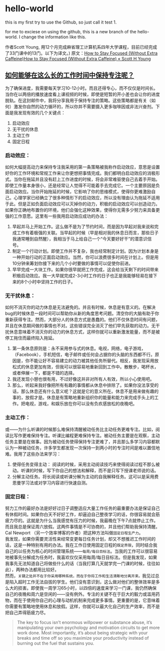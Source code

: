 # hello-world
this is my first try to use the Github, so just call it test 1.

for me to exciese on using the github, this is a new branch of the hello-world. I change the information like this.


作者Scott Young, 用12个月完成麻省理工计算机系四年大学课程，目前已经完成了33门课中的13门。以下为译文。)
原文：[How to Stay Focused (Without Extra Caffeine)How to Stay Focused (Without Extra Caffeine) « Scott H Young](https://www.scotthyoung.com/blog/2011/11/28/focus-without-caffeine/)

## [如何能够在这么长的工作时间中保持专注呢？](https://www.zhihu.com/question/20335415/answer/23353446 )
为了确保进度，我需要每天学习10-12小时。而且还得专心，而不仅仅是时间长。当你在以两倍的播放速度看上课视频的时候，即使是短暂的开小差也会让你的进度脱轨。在这封邮件中，我将分享我用于保持专注的策略。这些策略都是有关（如何）激发你自然的动力循环的，所以你并不需要摄入更多咖啡因或非法兴奋剂。下面是我发现有效的几个关键点：  
1. 启动效应
2. 无干扰的休息
3. 主动工作
4. 固定日程  
     
     
### 启动效应：
如何大幅提高动力来保持专注我采用的第一条策略被我称作启动效应，意思是设置好你的工作环境和常规工作来让你更想把事情完成。我们都明白启动效应的消极形式。当你在拖延并且没有赶上工作进度的时候，将会非常难驱使自己去着手开始。即使工作量本身很小，还是经常让人觉得不可能着手去完成它。一个主要原因是负面启动效应。当你开始拖延的时候，它影响了你的思维模式，使得你更难激励自己。心理学家已经确立了很多种情形下的启动效应，所以没有理由认为拖延不适用于此。但是正如负面启动效应可以灭掉你的动力，积极的启动效应可以创造动力。如果你正确地布置你的环境，他们会强化这种效果，使得你无需多少努力来具备更强的工作意愿。这里有一些我用启动效应成功的办法：  
1. 早起并马上开始工作。这么做不是为了节约时间，而是因为早起对我来说和完成工作有着极强的关联。当早起的时候（早是相对我的休息日而言，那些日子我通常睡到自然醒），我相当于马上给自己一个“今天要好好干”的潜意识信号。
2. 制定一个行动计划。即使工作并不复杂，我也经常制定计划。因为计划本身是一种开始行动的正面启动效应。当然，你可以浪费很多时间在计划上。但是用10分钟来筹划你接下来的几个小时要做的事情可以促使你前进。
3. 早早完成一大块工作。如果你很早就把工作完成，这会给当天剩下的时间带来积极启动效应。我一大早就完成2-3小时工作的日子也正是我能够轻易在接下来的8个小时中坚持工作的日子。

### 无干扰休息：
如何不消灭你的动力休息是无法避免的。并且有时候，休息是有意义的。在解决bug的时候休息一段时间可以帮助你从新的角度思考问题。清空你的大脑有助于你重新获得专注。然而，大部分人的休息方式是愚蠢的。他们不仅休息时间有问题，并且在休息期间做的事情也不对。这些错误完全消灭了他们早先获取的动力。无干扰休息意味着不消灭你的动力的休息方式，这样你就可以重新激发能量，而不是被停工拖住而最终陷入拖延。  
1. 第一条休息原则是：永不采用参与式的休息。电视，网络，电子游戏，（Facebook），手机短信，电子邮件或任何会占据你的头脑的东西都不行。原因是，你不能让好不容易建立的动力被其他任务所替代。相反，我发现采用放松式的休息更加有效，但我可以很容易地重新回到工作中。散散步，喝杯水，或者伸展一下，都是不错的选择。
2. 我还发现小憩也很有用，不过好像这并非对所有人有效，所以小心使用吧。
3. 那么，听起来我好像把所有有趣的事情都从休息中排除了。如果你没法享受的话，那么休息还有什么意义呢？这就是它的意义所在。休息不是用来做有趣的事的，放假才是。休息是有策略地重新组织你的能量和能力来完成手头上的工作。把电视，游戏，和娱乐放在你可以没有负疚感放松的夜晚吧。  

### 主动工作：
或——为什么听课的时候那么难保持清醒被动任务比主动任务更难专注。比如，阅读比写作更难保持专注。听课比编程更难保持专注。被动任务主要是在观察，主动任务主要是在做事。因为被动任务使得保持专注更难了，并且那么多学习内容都默认为一种被动任务，许多学生都发现一次保持一到两小时的专注时间是难以置信地难。我用了这些办法来学习：
1. 使得任务变得主动： 阅读的时候，采用主动阅读技巧来使得阅读过程不那么被动。听课的时候，写下你自己的想法和解释，而不是只写下授课老师说的话。
2. 分解主动任务。将长阅读或听课分解为主动的自我解释任务。这可以是采用费恩曼学习法或对学习内容进行快速自测。  


### 固定日程：
努力工作的最好办法是好好过日子调整适应大量工作任务的最重要办法是保证自己有休假时间。如果你白天不好好工作，却逼迫自己整夜学习的话，你很容易就会筋疲力尽的。这就是为什么当我感觉有压力的时候，我最晚在下午7点就停止工作。而且我总是保证周六放假。这两件事情是不可协商的，并且他们帮助我保持清醒。Cal Newport （另一个效率博客的作者）把这种方法叫做`固定日程生产力`。  
我发现，如果你需要灵活性来经常变更每日任务计划，却又不想推迟工作时间的话，这是一种特别有用的办法。我在工作日使用固定日程的`既定界限`，同时结合我自己的以任务为核心的时间管理系统——`每周/每日目标法`。当我的工作可以很容易地被事先分解成为任务时，我喜欢仅仅采用每周/每日目标法。但是我发现，如果我事先无法知道自己将做些什么的话（当我打算几天就学完一门课的时候，往往如此），两种办法都用比较好。  
然而，`关键之处并不在于你采用哪种系统，而在于你将工作和生活清晰地分离开来。`我见过总是陷入超时工作无法自拔的学生。他们没有意识到，这么做对他们的整体效率是多么大的损害。即使我一周学习65小时，以四倍的速度来学习一门课，我仍然确保自己的夜晚和周六是空闲的——没有例外。专注的关键不在于巨大的毅力或滥用药物，而在于使用你自己的心理与动机机制来完成更多事情。更重要的是，它意味着你需要有策略地使用休息和放假。这样，你就可以最大化自己的生产效率，而不是把自己弄得筋疲力尽。  
>The key to focus isn’t enormous willpower or substance abuse, it’s manipulating your own psychology and motivation circuits to get more work done. Most importantly, it’s about being strategic with your breaks and time off so you maximize your productivity instead of burning out the fuel that sustains you.
